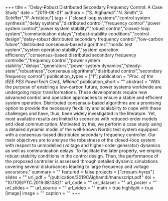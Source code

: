 +++
title = "Delay-Robust Distributed Secondary Frequency Control: A Case Study"
date = "2019-06-01"
authors = ["S. Alghamdi","N. Smith","J. Schiffer","P. Aristidou"]
tags = ["closed loop systems","control system synthesis","delay systems","distributed control","frequency control","power system control","power system stability","robust control","closed-loop system","communication delays","robust-stability conditions","control design","delay-robust distributed secondary frequency control","low-carbon future","distributed consensus-based algorithms","nordic test system","system operation stability","system operation efficiency","consensus-based distributed secondary frequency controller","frequency control","power system stability","delays","generators","power system dynamics","steady-state","robustness","consensus algorithms","distributed control","secondary frequency control"]
publication_types = ["1"]
publication = "_Proc. of the IEEE PES PowerTech Conf., Milano_"
publication_short = ""
abstract = "With the purpose of enabling a low-carbon future, power systems worldwide are undergoing major transformations. These developments require new advanced control and operation approaches to ensure a stable and efficient system operation. Distributed consensus-based algorithms are a promising option to provide the necessary flexibility and scalability to cope with these challenges and have, thus, been widely investigated in the literature. Yet, most available results are limited to scenarios with reduced-order models and ideal communication. Motivated by this, we perform a case study using a detailed dynamic model of the well-known Nordic test system equipped with a consensus-based distributed secondary frequency controller. Our main objectives are to analyse the robustness of the closed-loop system with respect to unmodelled (voltage and higher-order generator) dynamics as well as communication delays. To facilitate the later property, we employ robust-stability conditions in the control design. Then, the performance of the proposed controller is assessed through detailed dynamic simulations covering several disturbances leading to large frequency and voltage excursions."
summary = ""
featured = false
projects = ["cresum-hyres"]
slides = ""
url_pdf = "/publication/2019CAlghamdi/manuscript.pdf"
doi = "10.1109/PTC.2019.8810821"
url_code = ""
url_dataset = ""
url_poster = ""
url_slides = ""
url_source = ""
url_video = ""
math = true
highlight = true
[image]
image = ""
caption = ""
+++

